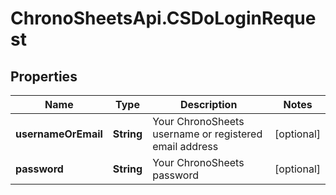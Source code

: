 # ChronoSheetsApi.CSDoLoginRequest

## Properties
Name | Type | Description | Notes
------------ | ------------- | ------------- | -------------
**usernameOrEmail** | **String** | Your ChronoSheets username or registered email address | [optional] 
**password** | **String** | Your ChronoSheets password | [optional] 


